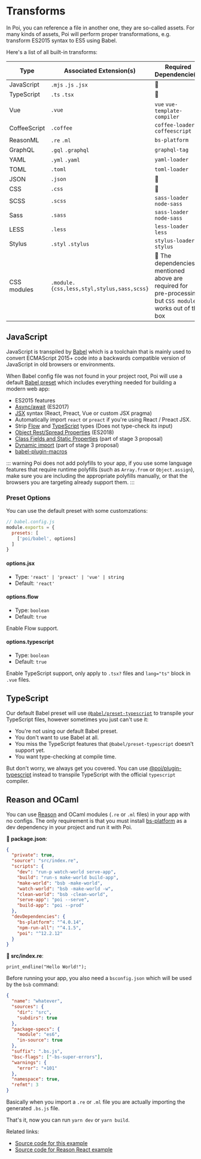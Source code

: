 # Transforms

In Poi, you can reference a file in another one, they are so-called assets. For many kinds of assets, Poi will perform proper transformations, e.g. transform ES2015 syntax to ES5 using Babel.

Here's a list of all built-in transforms:

|Type|Associated Extension(s)|Required Dependencie(s)|
|---|---|---|
|JavaScript|`.mjs` `.js` `.jsx`|🎉|
|TypeScript|`.ts` `.tsx`|🎉|
|Vue|`.vue`|`vue` `vue-template-compiler`|
|CoffeeScript|`.coffee`|`coffee-loader` `coffeescript`|
|ReasonML|`.re` `.ml`|`bs-platform`|
|GraphQL|`.gql` `.graphql`|`graphql-tag`|
|YAML|`.yml` `.yaml`|`yaml-loader`|
|TOML|`.toml`|`toml-loader`|
|JSON|`.json`|🎉|
|CSS|`.css`|🎉|
|SCSS|`.scss`|`sass-loader` `node-sass`|
|Sass|`.sass`|`sass-loader` `node-sass`|
|LESS|`.less`|`less-loader` `less`|
|Stylus|`.styl` `.stylus`|`stylus-loader` `stylus`|
|CSS modules|`.module.{css,less,styl,stylus,sass,scss}`|🎉 The dependencies mentioned above are required for pre-processing, but `CSS modules` works out of the box|


## JavaScript

JavaScript is transpiled by [Babel](https://babeljs.io/docs/en) which is a toolchain that is mainly used to convert ECMAScript 2015+ code into a backwards compatible version of JavaScript in old browsers or environments.

When Babel config file was not found in your project root, Poi will use a default [Babel preset](https://github.com/egoist/poi/blob/master/packages/poi/lib/babel/preset.js) which includes everything needed for building a modern web app:

- ES2015 features
- [Async/await](https://github.com/tc39/ecmascript-asyncawait) (ES2017)
- [JSX](https://facebook.github.io/react/docs/introducing-jsx.html) syntax (React, Preact, Vue or custom JSX pragma)
- Automatically import `react` or `preact` if you're using React / Preact JSX.
- Strip [Flow](https://flow.org/) and [TypeScript](http://www.typescriptlang.org/) types (Does not type-check its input)
- [Object Rest/Spread Properties](https://github.com/tc39/proposal-object-rest-spread) (ES2018)
- [Class Fields and Static Properties](https://github.com/tc39/proposal-class-public-fields) (part of stage 3 proposal)
- [Dynamic import](https://github.com/tc39/proposal-dynamic-import) (part of stage 3 proposal)
- [babel-plugin-macros](https://github.com/kentcdodds/babel-plugin-macros)

::: warning
Poi does not add polyfills to your app, if you use some language features that require runtime polyfills (such as `Array.from` or `Object.assign`), make sure you are including the appropriate polyfills manually, or that the browsers you are targeting already support them.
:::

### Preset Options

You can use the default preset with some customzations:

```js
// babel.config.js
module.exports = {
  presets: [
    ['poi/babel', options]
  ]
}
```

#### options.jsx

- Type: `'react' | 'preact' | 'vue' | string`
- Default: `'react'`

#### options.flow

- Type: `boolean`
- Default: `true`

Enable Flow support.

#### options.typescript

- Type: `boolean`
- Default: `true`

Enable TypeScript support, only apply to `.tsx?` files and `lang="ts"` block in `.vue` files. 

## TypeScript

Our default Babel preset will use [`@babel/preset-typescript`](https://babeljs.io/docs/en/babel-preset-typescript) to transpile your TypeScript files, however sometimes you just can't use it:

- You're not using our default Babel preset.
- You don't want to use Babel at all.
- You miss the TypeScript features that `@babel/preset-typescript` doesn't support yet.
- You want type-checking at compile time.

But don't worry, we always get you covered. You can use [@poi/plugin-typescript](./plugin-typescript.md) instead to transpile TypeScript with the official `typescript` compiler.

## Reason and OCaml

You can use [Reason](https://reasonml.github.io/) and OCaml modules (`.re` or `.ml` files) in your app with no configs. The only requirement is that you must install [bs-platform](https://yarnpkg.com/en/package/bs-platform) as a dev dependency in your project and run it with Poi.

__📝 package.json__:

```json
{
  "private": true,
  "source": "src/index.re",
  "scripts": {
    "dev": "run-p watch-world serve-app",
    "build": "run-s make-world build-app",
    "make-world": "bsb -make-world",
    "watch-world": "bsb -make-world -w",
    "clean-world": "bsb -clean-world",
    "serve-app": "poi --serve",
    "build-app": "poi --prod"
  },
  "devDependencies": {
    "bs-platform": "^4.0.14",
    "npm-run-all": "^4.1.5",
    "poi": "^12.2.12"
  }
}
```

__📝 src/index.re__:

```reason
print_endline("Hello World!");
```

Before running your app, you also need a `bsconfig.json` which will be used by the `bsb` command:

```json
{
  "name": "whatever",
  "sources": {
    "dir": "src",
    "subdirs": true
  },
  "package-specs": {
    "module": "es6",
    "in-source": true
  },
  "suffix": ".bs.js",
  "bsc-flags": ["-bs-super-errors"],
  "warnings": {
    "error": "+101"
  },
  "namespace": true,
  "refmt": 3
}
```

Basically when you import a `.re` or `.ml` file you are actually importing the generated `.bs.js` file.

That's it, now you can run `yarn dev` or `yarn build`.

Related links:

- [Source code for this example](https://github.com/poi-bundler/examples/tree/master/examples/reason-app)
- [Source code for Reason React example](https://github.com/poi-bundler/examples/tree/master/examples/reason-react-app)
